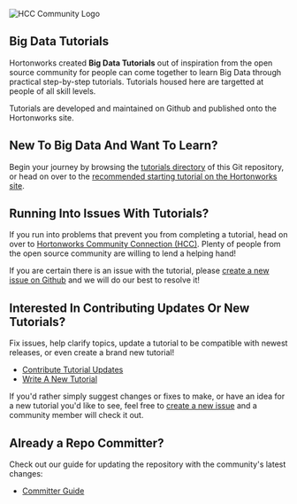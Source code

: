 ![HCC Community Logo](https://hortonworks.com/wp-content/uploads/2016/03/logo-hcc.png)

## Big Data Tutorials

Hortonworks created **Big Data Tutorials** out of inspiration from the open source community for people can come together to learn Big Data through practical step-by-step tutorials.  Tutorials housed here are targetted at people of all skill levels.

Tutorials are developed and maintained on Github and published onto the Hortonworks site.

## New To Big Data And Want To Learn?

Begin your journey by browsing the [tutorials directory](https://github.com/hortonworks/data-tutorials/tree/master/tutorials) of this Git repository, or head on over to the [recommended starting tutorial on the Hortonworks site](https://hortonworks.com/hadoop-tutorial/learning-the-ropes-of-the-hortonworks-sandbox).

## Running Into Issues With Tutorials?

If you run into problems that prevent you from completing a tutorial, head on over to [Hortonworks Community Connection (HCC)](https://community.hortonworks.com/spaces/81/sandbox-track.html).  Plenty of people from the open source community are willing to lend a helping hand!

If you are certain there is an issue with the tutorial, please [create a new issue on Github](https://github.com/hortonworks/tutorials/issues/new) and we will do our best to resolve it!

## Interested In Contributing Updates Or New Tutorials?

Fix issues, help clarify topics, update a tutorial to be compatible with newest releases, or even create a brand new tutorial!

-   [Contribute Tutorial Updates](https://github.com/hortonworks/data-tutorials/wiki/Contribute-Tutorial-Updates)
-   [Write A New Tutorial](https://github.com/hortonworks/data-tutorials/wiki/Write-A-New-Tutorial)

If you'd rather simply suggest changes or fixes to make, or have an idea for a new tutorial you'd like to see, feel free to [create a new issue](https://github.com/hortonworks/data-tutorials/issues/new) and a community member will check it out.

## Already a Repo Committer?

Check out our guide for updating the repository with the community's latest changes:

-   [Committer Guide](https://github.com/hortonworks/data-tutorials/wiki/Committer-Guide)

